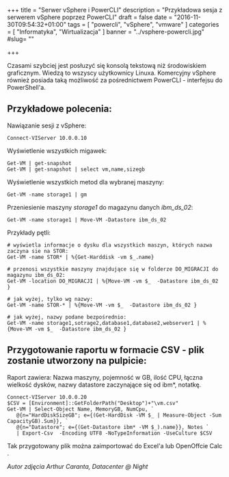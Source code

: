 +++
title = "Serwer vSphere i PowerCLI"
description = "Przykładowa sesja z serwerem vSphere poprzez PowerCLI"
draft = false
date = "2016-11-30T09:54:32+01:00"
tags = [ "powercli", "vSphere", "vmware" ]
categories = [ "Informatyka", "Wirtualizacja" ]
banner = "../vsphere-powercli.jpg"
#slug= ""

+++

Czasami szybciej jest posłuzyć się konsolą tekstową niż środowiskiem graficznym. Wiedzą to wszyscy użytkownicy Linuxa. Komercyjny vSphere również posiada taką możliwość za pośrednictwem PowerCLI - interfejsu do PowerShell'a.

<!--more-->
## Przykładowe polecenia:

Nawiązanie sesji z vSphere:
~~~
Connect-VIServer 10.0.0.10
~~~

Wyświetlenie wszystkich migawek:
~~~
Get-VM | get-snapshot
Get-VM | get-snapshot | select vm,name,sizegb
~~~

Wyświetlenie wszystkich metod dla wybranej maszyny:
~~~
Get-VM -name storage1 | gm
~~~

Przeniesienie maszyny *storage1* do magazynu danych *ibm_ds_02*:
~~~
Get-VM -name storage1 | Move-VM -Datastore ibm_ds_02
~~~

Przykłady pętli:
~~~
# wyświetla informacje o dysku dla wszystkich maszyn, których nazwa zaczyna sie na STOR:
Get-VM -name STOR* | %{Get-Harddisk -vm $_.name} 
 
# przenosi wszystkie maszyny znajdujące się w folderze DO_MIGRACJI do magazynu ibm_ds_02:
Get-VM -location DO_MIGRACJI | %{Move-VM -vm $_  -Datastore ibm_ds_02 }

# jak wyżej, tylko wg nazwy:
Get-VM -name STOR-* | %{Move-VM -vm $_  -Datastore ibm_ds_02 }

# jak wyżej, nazwy podane bezpośrednio:
Get-VM -name storage1,sotrage2,database1,database2,webserver1 | %{Move-VM -vm $_  -Datastore ibm_ds_02 }
~~~

## Przygotowanie raportu w formacie CSV - plik zostanie utworzony na pulpicie: 

Raport zawiera: Nazwa maszyny, pojemność w GB, ilość CPU, łączna wielkość dysków, nazwy datastore zaczynające się od ibm*, notatkę.

~~~
Connect-VIServer 10.0.0.20
$CSV = [Environment]::GetFolderPath("Desktop")+"\vm.csv"
Get-VM | Select-Object Name, MemoryGB, NumCpu, `
   @{n="HardDiskSizeGB"; e={(Get-HardDisk -VM $_ | Measure-Object -Sum CapacityGB).Sum}}, `
   @{n="Datastore"; e={(Get-Datastore ibm* -VM $_).name}}, Notes `
   | Export-Csv  -Encoding UTF8 -NoTypeInformation -UseCulture $CSV
~~~

Tak przygotowany plik można zaimportować do Excel'a lub OpenOffcie Calc .

*Autor zdjęcia Arthur Caranta, Datacenter @ Night*
